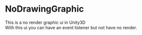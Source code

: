 # NoDrawingGraphic
This is a no render graphic ui in Unity3D
<br>
With this ui you can have an event listener but not have no render.
